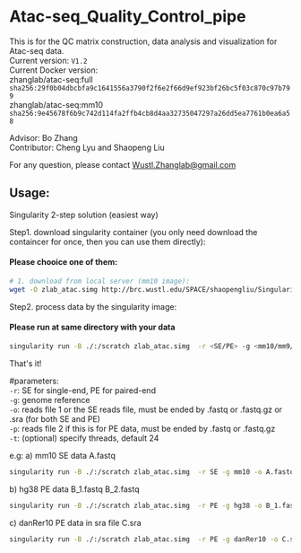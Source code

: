 # Atac-seq_Quality_Control_pipe
This is for the QC matrix construction, data analysis and visualization for Atac-seq data.  
Current version: `V1.2`  
Current Docker version:   
zhanglab/atac-seq:full `sha256:29f0b04dbcbfa9c1641556a3790f2f6e2f66d9ef923bf26bc5f03c870c97b799`  
zhanglab/atac-seq:mm10 `sha256:9e45678f6b9c742d114fa2ffb4cb8d4aa32735047297a26dd5ea7761b0ea6a58`  

Advisor: Bo Zhang  
Contributor: Cheng Lyu and Shaopeng Liu  

For any question, please contact Wustl.Zhanglab@gmail.com  


## Usage:  
Singularity 2-step solution (easiest way)  

Step1. download singularity container (you only need download the containcer for once, then you can use them directly):  
#### Please chooice one of them:
```bash
# 1. download from local server (mm10 image):  
wget -O zlab_atac.simg http://brc.wustl.edu/SPACE/shaopengliu/Singularity_image/atac_mm10_v1.1b.simg  
```

Step2. process data by the singularity image: 
#### Please run at same directory with your data  
```bash
singularity run -B ./:/scratch zlab_atac.simg  -r <SE/PE> -g <mm10/mm9/hg19/hg38/danRer10>  -o <read_file1>  -p <read_file2>  
```

That's it!

#parameters:  
`-r`: SE for single-end, PE for paired-end  
`-g`: genome reference  
`-o`: reads file 1 or the SE reads file, must be ended by .fastq or .fastq.gz or .sra (for both SE and PE)  
`-p`: reads file 2 if this is for PE data, must be ended by .fastq or .fastq.gz  
`-t`: (optional) specify threads, default 24  

e.g:
a) mm10 SE data A.fastq  
```bash
singularity run -B ./:/scratch zlab_atac.simg  -r SE -g mm10 -o A.fastq  
```
b) hg38 PE data B_1.fastq B_2.fastq  
```bash
singularity run -B ./:/scratch zlab_atac.simg  -r PE -g hg38 -o B_1.fastq  -p B_2.fastq  
```
c) danRer10 PE data in sra file C.sra  
```bash
singularity run -B ./:/scratch zlab_atac.simg  -r PE -g danRer10 -o C.sra  
```




